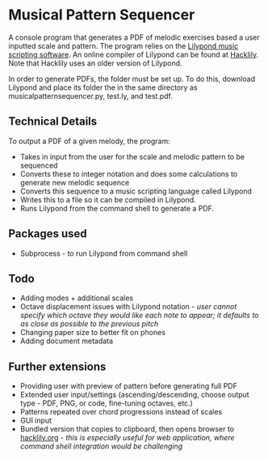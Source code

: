 # Musical Pattern Sequencer

A console program that generates a PDF of melodic exercises based a user inputted scale and pattern. The program relies on the [Lilypond music scripting software](https://lilypond.org/). An online compiler of Lilypond can be found at [Hacklily](https://hacklily.org/). Note that Hacklily uses an older version of Lilypond.

In order to generate PDFs, the folder must be set up. To do this, download Lilypond and place its folder the in the same directory as musicalpatternsequencer.py, test.ly, and test.pdf.

## Technical Details

To output a PDF of a given melody, the program:
* Takes in input from the user for the scale and melodic pattern to be sequenced
* Converts these to integer notation and does some calculations to generate new melodic sequence
* Converts this sequence to a music scripting language called Lilypond
* Writes this to a file so it can be compiled in Lilypond.
* Runs Lilypond from the command shell to generate a PDF.

## Packages used

* Subprocess - to run Lilypond from command shell

## Todo

* Adding modes + additional scales
* Octave displacement issues with Lilypond notation - _user cannot specify which octave they would like each note to appear; it defaults to as close as possible to the previous pitch_
* Changing paper size to better fit on phones
* Adding document metadata

## Further extensions
* Providing user with preview of pattern before generating full PDF
* Extended user input/settings (ascending/descending, choose output type - PDF, PNG, or code, fine-tuning octaves, etc.)
* Patterns repeated over chord progressions instead of scales
* GUI input
* Bundled version that copies to clipboard, then opens browser to [hacklily.org](https://hacklily.org) - _this is especially useful for web application, where command shell integration would be challenging_